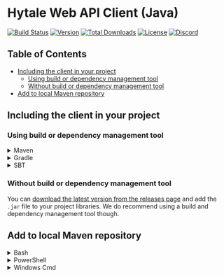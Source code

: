 # Hytale Web API Client (Java)
[![Build Status](https://external.build.hytale.market/api/badges/HytaleMarket/hytale-web-api-client-java/status.svg)](https://external.build.hytale.market/HytaleMarket/hytale-web-api-client-java) 
[![Version](https://img.shields.io/github/release/HytaleMarket/hytale-web-api-client-java.svg?style=flat-square)](https://github.com/HytaleMarket/hytale-web-api-client-java/releases/latest) 
[![Total Downloads](https://img.shields.io/github/downloads/HytaleMarket/hytale-web-api-client-java/total.svg?style=flat-square)](https://github.com/HytaleMarket/hytale-web-api-client-java/releases) 
[![License](https://img.shields.io/github/license/HytaleMarket/hytale-web-api-client-java.svg?style=flat-square)](https://github.com/HytaleMarket/hytale-web-api-client-java/LICENSE.txt) 
[![Discord](https://img.shields.io/discord/531173479282901002.svg?style=flat-square)](https://hytale.market/discord)

## Table of Contents
* [Including the client in your project](#including-the-client-in-your-project)
   * [Using build or dependency management tool](#using-build-or-dependency-management-tool)
   * [Without build or dependency management tool](#without-build-or-dependency-management-tool)
* [Add to local Maven repository](#add-to-local-maven-repository)
   
## Including the client in your project
### Using build or dependency management tool
<details>
  <summary>Maven</summary>
  
```xml
<repositories>
    <repository>
        <id>repository.hytale.market</id>
        <url>https://repository.hytale.market/public-releases/</url>
    </repository>
</repositories>
```
```xml
<dependencies>
    <dependency>
        <groupId>market.hytale.rest</groupId>
        <artifactId>hytale-web-api-client-java</artifactId>
        <version>2019.04.01-RELEASE</version>
    </dependency>
</dependencies>
```
</details>
<details>
  <summary>Gradle</summary>
  
```gradle
allprojects {
    repositories {
        maven { url 'https://repository.hytale.market/public-releases/' }
    }
}
```
```gradle
dependencies {
    implementation 'market.hytale.rest:hytale-web-api-client-java:2019.04.01-RELEASE'
}
```
</details>
<details>
  <summary>SBT</summary>
  
```scala
resolvers += "repository.hytale.market" at "https://repository.hytale.market/public-releases/"
```
```scala
libraryDependencies += "market.hytale.rest" % "hytale-web-api-client-java" % "2019.04.01-RELEASE" 
```
</details>

### Without build or dependency management tool
You can [download the latest version from the releases page](https://github.com/HytaleMarket/hytale-web-api-client-java/releases/latest) and add the `.jar` file to your project libraries. We do recommend using a build and dependency management tool though.

## Add to local Maven repository
<details>
  <summary>Bash</summary>
  
```bash
# HTTPS
git clone https://github.com/HytaleMarket/hytale-web-api-client-java && cd hytale-web-api-client-java && mvn install
# SSH
git clone git@github.com:HytaleMarket/hytale-web-api-client-java.git && cd hytale-web-api-client-java && mvn install
```
</details>
<details>
  <summary>PowerShell</summary>
  
```bash
# HTTPS
git clone https://github.com/HytaleMarket/hytale-web-api-client-java; cd hytale-web-api-client-java; mvn install
# SSH
git clone git@github.com:HytaleMarket/hytale-web-api-client-java.git; cd hytale-web-api-client-java; mvn install
```
</details>
<details>
  <summary>Windows Cmd</summary>
  
```bash
# HTTPS
git clone https://github.com/HytaleMarket/hytale-web-api-client-java && cd hytale-web-api-client-java && mvn install
# SSH
git clone git@github.com:HytaleMarket/hytale-web-api-client-java.git && cd hytale-web-api-client-java && mvn install
```
</details>
